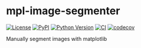 # mpl-image-segmenter

[![License](https://img.shields.io/pypi/l/mpl-image-segmenter.svg?color=green)](https://github.com/ianhi/mpl-image-segmenter/raw/main/LICENSE)
[![PyPI](https://img.shields.io/pypi/v/mpl-image-segmenter.svg?color=green)](https://pypi.org/project/mpl-image-segmenter)
[![Python Version](https://img.shields.io/pypi/pyversions/mpl-image-segmenter.svg?color=green)](https://python.org)
[![CI](https://github.com/ianhi/mpl-image-segmenter/actions/workflows/ci.yml/badge.svg)](https://github.com/ianhi/mpl-image-segmenter/actions/workflows/ci.yml)
[![codecov](https://codecov.io/gh/ianhi/mpl-image-segmenter/branch/main/graph/badge.svg)](https://codecov.io/gh/ianhi/mpl-image-segmenter)

Manually segment images with matplotlib
